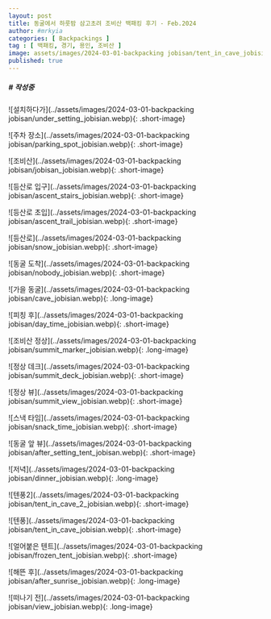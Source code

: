 ```yaml
---
layout: post
title: 동굴에서 하룻밤 삼고초려 조비산 백패킹 후기 - Feb.2024
author: #mrkyia
categories: [ Backpackings ]
tag : [ 백패킹, 경기, 용인, 조비산 ]
image: assets/images/2024-03-01-backpacking jobisan/tent_in_cave_jobisian.webp
published: true
---
```

##### # 작성중


![설치하다가](../assets/images/2024-03-01-backpacking jobisan/under_setting_jobisian.webp){: .short-image}



![주차 장소](../assets/images/2024-03-01-backpacking jobisan/parking_spot_jobisian.webp){: .short-image}

![조비산](../assets/images/2024-03-01-backpacking jobisan/jobisan_jobisian.webp){: .short-image}

![등산로 입구](../assets/images/2024-03-01-backpacking jobisan/ascent_stairs_jobisian.webp){: .short-image}

![등산로 초입](../assets/images/2024-03-01-backpacking jobisan/ascent_trail_jobisian.webp){: .short-image} 

![등산로](../assets/images/2024-03-01-backpacking jobisan/snow_jobisian.webp){: .short-image} 

![동굴 도착](../assets/images/2024-03-01-backpacking jobisan/nobody_jobisian.webp){: .short-image} 


![가을 동굴](../assets/images/2024-03-01-backpacking jobisan/cave_jobisian.webp){: .long-image} 

![피칭 후](../assets/images/2024-03-01-backpacking jobisan/day_time_jobisian.webp){: .short-image} 

![조비산 정상](../assets/images/2024-03-01-backpacking jobisan/summit_marker_jobisian.webp){: .long-image}

![정상 데크](../assets/images/2024-03-01-backpacking jobisan/summit_deck_jobisian.webp){: .short-image} 

![정상 뷰](../assets/images/2024-03-01-backpacking jobisan/summit_view_jobisian.webp){: .short-image} 


![스낵 타임](../assets/images/2024-03-01-backpacking jobisan/snack_time_jobisian.webp){: .short-image} 

![동굴 앞 뷰](../assets/images/2024-03-01-backpacking jobisan/after_setting_tent_jobisan.webp){: .short-image} 

![저녁](../assets/images/2024-03-01-backpacking jobisan/dinner_jobisian.webp){: .long-image}

![텐풍2](../assets/images/2024-03-01-backpacking jobisan/tent_in_cave_2_jobisian.webp){: .short-image}

![텐풍](../assets/images/2024-03-01-backpacking jobisan/tent_in_cave_jobisian.webp){: .short-image}





![얼어붙은 텐트](../assets/images/2024-03-01-backpacking jobisan/frozen_tent_jobisian.webp){: .short-image} 



![해뜬 후](../assets/images/2024-03-01-backpacking jobisan/after_sunrise_jobisian.webp){: .long-image}
    

![떠나기 전](../assets/images/2024-03-01-backpacking jobisan/view_jobisian.webp){: .long-image}
    
